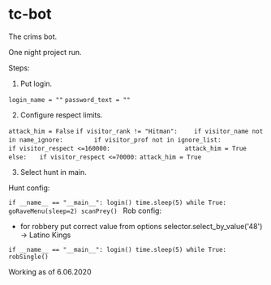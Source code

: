 # tc-bot
The crims bot.

One night project run.

Steps:

1. Put login.

`login_name = ""`
`password_text = ""`

2. Configure respect limits.

`attack_him = False`
`if visitor_rank != "Hitman":`
`    if visitor_name not in name_ignore:`
`        if visitor_prof not in ignore_list:`
`            if visitor_respect <=160000:`
`                    attack_him = True`
`else:`
 `   if visitor_respect <=70000:`
        `attack_him = True`
        
3. Select hunt in main.

Hunt config:

`if __name__ == "__main__":
    login()
    time.sleep(5)
    while True:
        goRaveMenu(sleep=2)
        scanPrey()
`
Rob config:
- for robbery put correct value from options
selector.select_by_value('48') -> Latino Kings

`if __name__ == "__main__":
    login()
    time.sleep(5)
    while True:
        robSingle()`

Working as of 6.06.2020
